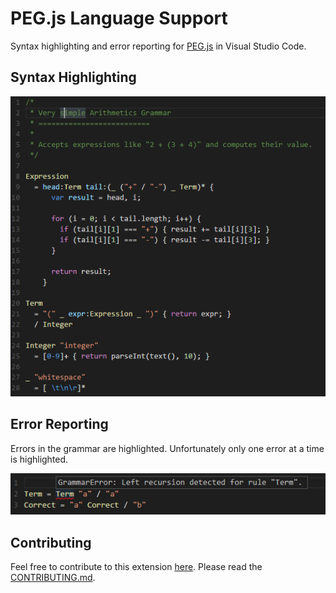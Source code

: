 PEG.js Language Support
=======================

Syntax highlighting and error reporting for [PEG.js](http://pegjs.org) in Visual Studio Code.

## Syntax Highlighting

![Syntax Highlighting](/images/highlighting.png)

## Error Reporting

Errors in the grammar are highlighted. Unfortunately only one error at a time is highlighted.

![Error Reporting](/images/error.png)

## Contributing

Feel free to contribute to this extension [here](https://github.com/SrTobi/code-pegjs-language).
Please read the [CONTRIBUTING.md](/CONTRIBUTING.md).